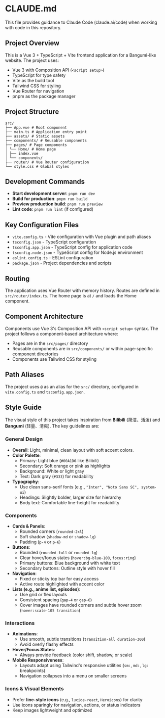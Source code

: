 # CLAUDE.md

This file provides guidance to Claude Code (claude.ai/code) when working with code in this repository.

## Project Overview

This is a Vue 3 + TypeScript + Vite frontend application for a Bangumi-like website. The project uses:

- Vue 3 with Composition API (`<script setup>`)
- TypeScript for type safety
- Vite as the build tool
- Tailwind CSS for styling
- Vue Router for navigation
- pnpm as the package manager

## Project Structure

```
src/
├── App.vue # Root component
├── main.ts # Application entry point
├── assets/ # Static assets
├── components/ # Reusable components
├── pages/ # Page components
│ └── Home/ # Home page
│ ├── index.vue
│ └── components/
├── router/ # Vue Router configuration
└── style.css # Global styles
```

## Development Commands

- **Start development server**: `pnpm run dev`
- **Build for production**: `pnpm run build`
- **Preview production build**: `pnpm run preview`
- **Lint code**: `pnpm run lint` (if configured)

## Key Configuration Files

- `vite.config.ts` - Vite configuration with Vue plugin and path aliases
- `tsconfig.json` - TypeScript configuration
- `tsconfig.app.json` - TypeScript config for application code
- `tsconfig.node.json` - TypeScript config for Node.js environment
- `eslint.config.ts` - ESLint configuration
- `package.json` - Project dependencies and scripts

## Routing

The application uses Vue Router with memory history. Routes are defined in `src/router/index.ts`. The home page is at `/` and loads the Home component.

## Component Architecture

Components use Vue 3's Composition API with `<script setup>` syntax. The project follows a component-based architecture where:

- Pages are in the `src/pages/` directory
- Reusable components are in `src/components/` or within page-specific component directories
- Components use Tailwind CSS for styling

## Path Aliases

The project uses `@` as an alias for the `src/` directory, configured in `vite.config.ts` and `tsconfig.app.json`.

## Style Guide

The visual style of this project takes inspiration from **Bilibili** (简洁、活泼) and **Bangumi** (轻量、清爽). The key guidelines are:

### General Design

- **Overall**: Light, minimal, clean layout with soft accent colors.
- **Color Palette**:
  - Primary: Light blue (`#00A1D6` like Bilibili)
  - Secondary: Soft orange or pink as highlights
  - Background: White or light gray
  - Text: Dark gray (`#333`) for readability
- **Typography**:
  - Use clean sans-serif fonts (e.g., `"Inter", "Noto Sans SC", system-ui`)
  - Headings: Slightly bolder, larger size for hierarchy
  - Body text: Comfortable line-height for readability

### Components

- **Cards & Panels**:
  - Rounded corners (`rounded-2xl`)
  - Soft shadow (`shadow-md` or `shadow-lg`)
  - Padding (`p-4` or `p-6`)
- **Buttons**:
  - Rounded (`rounded-full` or `rounded-lg`)
  - Clear hover/focus states (`hover:bg-blue-100`, `focus:ring`)
  - Primary buttons: Blue background with white text
  - Secondary buttons: Outline style with hover fill
- **Navigation**:
  - Fixed or sticky top bar for easy access
  - Active route highlighted with accent color
- **Lists (e.g., anime list, episodes)**:
  - Use grid or flex layouts
  - Consistent spacing (`gap-4` or `gap-6`)
  - Cover images have rounded corners and subtle hover zoom (`hover:scale-105 transition`)

### Interactions

- **Animations**:
  - Use smooth, subtle transitions (`transition-all duration-300`)
  - Avoid overly flashy effects
- **Hover/Focus States**:
  - Always provide feedback (color shift, shadow, or scale)
- **Mobile Responsiveness**:
  - Layouts adapt using Tailwind's responsive utilities (`sm:`, `md:`, `lg:` breakpoints)
  - Navigation collapses into a menu on smaller screens

### Icons & Visual Elements

- Prefer **line-style icons** (e.g., `lucide-react`, `Heroicons`) for clarity
- Use icons sparingly for navigation, actions, or status indicators
- Keep images lightweight and optimized
